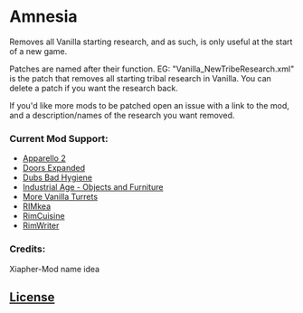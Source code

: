 # Amnesia
Removes all Vanilla starting research, and as such, is only useful at the start of a new game.

Patches are named after their function. EG: "Vanilla_NewTribeResearch.xml" is the patch that removes all starting tribal research in Vanilla. You can delete a patch if you want the research back.

If you'd like more mods to be patched open an issue with a link to the mod, and a description/names of the research you want removed.

### Current Mod Support:
- [Apparello 2](https://ludeon.com/forums/index.php?topic=5085.0)
- [Doors Expanded](https://ludeon.com/forums/index.php?topic=39264)
- [Dubs Bad Hygiene](https://ludeon.com/forums/index.php?topic=29043.0)
- [Industrial Age - Objects and Furniture](https://ludeon.com/forums/index.php?topic=26078.0)
- [More Vanilla Turrets](https://steamcommunity.com/sharedfiles/filedetails/?id=1478936958)
- [RIMkea](https://ludeon.com/forums/index.php?topic=46210.0)
- [RimCuisine](https://steamcommunity.com/sharedfiles/filedetails/?id=1543723640)
- [RimWriter](https://ludeon.com/forums/index.php?topic=45847.0)

### Credits:
Xiapher-Mod name idea

## [License](https://creativecommons.org/licenses/by-nc-sa/4.0/)
